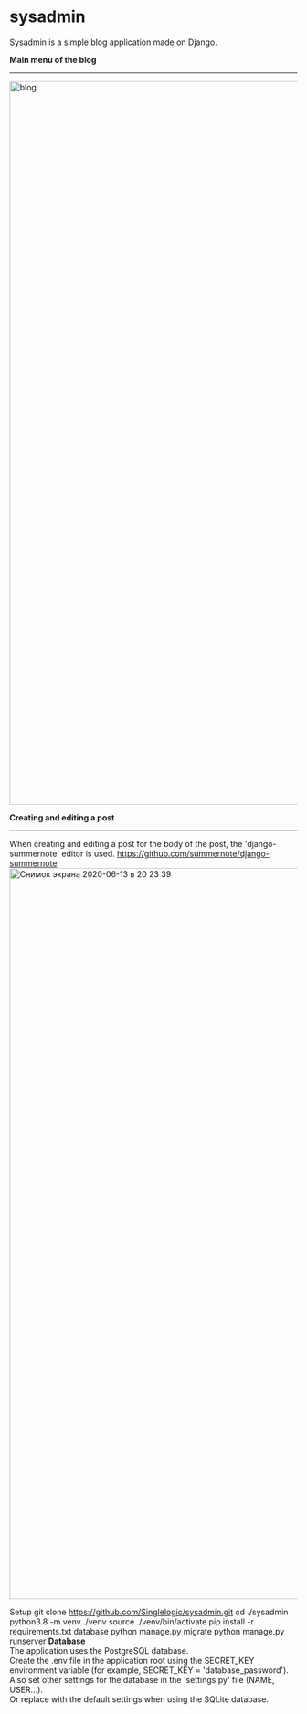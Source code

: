 # sysadmin
Sysadmin is а simple blog application made on Django.<br>

**Main menu of the blog**
***
<img width="1267" alt="blog" src="https://user-images.githubusercontent.com/44861438/84574938-90012700-adb2-11ea-9e05-e540e0e0ff69.png">

**Creating and editing a post**<br>
***
When creating and editing a post for the body of the post, the 'django-summernote' editor is used.
https://github.com/summernote/django-summernote
<img width="1280" alt="Снимок экрана 2020-06-13 в 20 23 39" src="https://user-images.githubusercontent.com/44861438/84575145-defb8c00-adb3-11ea-962c-3b0280a6f8e2.png">

Setup
git clone https://github.com/Singlelogic/sysadmin.git
cd ./sysadmin
python3.8 -m venv ./venv
source ./venv/bin/activate
pip install -r requirements.txt
database
python manage.py migrate
python manage.py runserver
**Database**<br>
The application uses the PostgreSQL database.<br>
Create the .env file in the application root using the SECRET_KEY environment variable (for example, SECRET_KEY = 'database_password').<br>
Also set other settings for the database in the 'settings.py' file (NAME, USER...).<br>
Or replace with the default settings when using the SQLite database.
